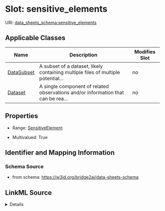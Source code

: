 

# Slot: sensitive_elements

URI: [data_sheets_schema:sensitive_elements](https://w3id.org/bridge2ai/data-sheets-schema/sensitive_elements)



<!-- no inheritance hierarchy -->





## Applicable Classes

| Name | Description | Modifies Slot |
| --- | --- | --- |
| [DataSubset](DataSubset.md) | A subset of a dataset, likely containing multiple files of multiple potential... |  no  |
| [Dataset](Dataset.md) | A single component of related observations and/or information that can be rea... |  no  |







## Properties

* Range: [SensitiveElement](SensitiveElement.md)

* Multivalued: True





## Identifier and Mapping Information







### Schema Source


* from schema: https://w3id.org/bridge2ai/data-sheets-schema




## LinkML Source

<details>
```yaml
name: sensitive_elements
from_schema: https://w3id.org/bridge2ai/data-sheets-schema
rank: 1000
multivalued: true
alias: sensitive_elements
owner: Dataset
domain_of:
- Dataset
range: SensitiveElement

```
</details>